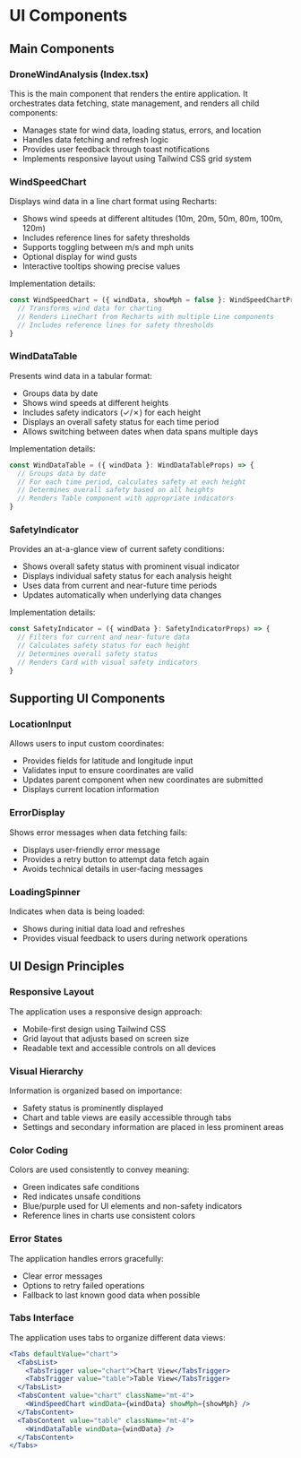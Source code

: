 
# UI Components

## Main Components

### DroneWindAnalysis (Index.tsx)

This is the main component that renders the entire application. It orchestrates data fetching, state management, and renders all child components:

- Manages state for wind data, loading status, errors, and location
- Handles data fetching and refresh logic
- Provides user feedback through toast notifications
- Implements responsive layout using Tailwind CSS grid system

### WindSpeedChart

Displays wind data in a line chart format using Recharts:

- Shows wind speeds at different altitudes (10m, 20m, 50m, 80m, 100m, 120m)
- Includes reference lines for safety thresholds
- Supports toggling between m/s and mph units
- Optional display for wind gusts
- Interactive tooltips showing precise values

Implementation details:
```jsx
const WindSpeedChart = ({ windData, showMph = false }: WindSpeedChartProps) => {
  // Transforms wind data for charting
  // Renders LineChart from Recharts with multiple Line components
  // Includes reference lines for safety thresholds
}
```

### WindDataTable

Presents wind data in a tabular format:

- Groups data by date
- Shows wind speeds at different heights
- Includes safety indicators (✓/✗) for each height
- Displays an overall safety status for each time period
- Allows switching between dates when data spans multiple days

Implementation details:
```jsx
const WindDataTable = ({ windData }: WindDataTableProps) => {
  // Groups data by date
  // For each time period, calculates safety at each height
  // Determines overall safety based on all heights
  // Renders Table component with appropriate indicators
}
```

### SafetyIndicator

Provides an at-a-glance view of current safety conditions:

- Shows overall safety status with prominent visual indicator
- Displays individual safety status for each analysis height
- Uses data from current and near-future time periods
- Updates automatically when underlying data changes

Implementation details:
```jsx
const SafetyIndicator = ({ windData }: SafetyIndicatorProps) => {
  // Filters for current and near-future data
  // Calculates safety status for each height
  // Determines overall safety status
  // Renders Card with visual safety indicators
}
```

## Supporting UI Components

### LocationInput

Allows users to input custom coordinates:

- Provides fields for latitude and longitude input
- Validates input to ensure coordinates are valid
- Updates parent component when new coordinates are submitted
- Displays current location information

### ErrorDisplay

Shows error messages when data fetching fails:

- Displays user-friendly error message
- Provides a retry button to attempt data fetch again
- Avoids technical details in user-facing messages

### LoadingSpinner

Indicates when data is being loaded:

- Shows during initial data load and refreshes
- Provides visual feedback to users during network operations

## UI Design Principles

### Responsive Layout

The application uses a responsive design approach:

- Mobile-first design using Tailwind CSS
- Grid layout that adjusts based on screen size
- Readable text and accessible controls on all devices

### Visual Hierarchy

Information is organized based on importance:

- Safety status is prominently displayed
- Chart and table views are easily accessible through tabs
- Settings and secondary information are placed in less prominent areas

### Color Coding

Colors are used consistently to convey meaning:

- Green indicates safe conditions
- Red indicates unsafe conditions
- Blue/purple used for UI elements and non-safety indicators
- Reference lines in charts use consistent colors

### Error States

The application handles errors gracefully:

- Clear error messages
- Options to retry failed operations
- Fallback to last known good data when possible

### Tabs Interface

The application uses tabs to organize different data views:

```jsx
<Tabs defaultValue="chart">
  <TabsList>
    <TabsTrigger value="chart">Chart View</TabsTrigger>
    <TabsTrigger value="table">Table View</TabsTrigger>
  </TabsList>
  <TabsContent value="chart" className="mt-4">
    <WindSpeedChart windData={windData} showMph={showMph} />
  </TabsContent>
  <TabsContent value="table" className="mt-4">
    <WindDataTable windData={windData} />
  </TabsContent>
</Tabs>
```
